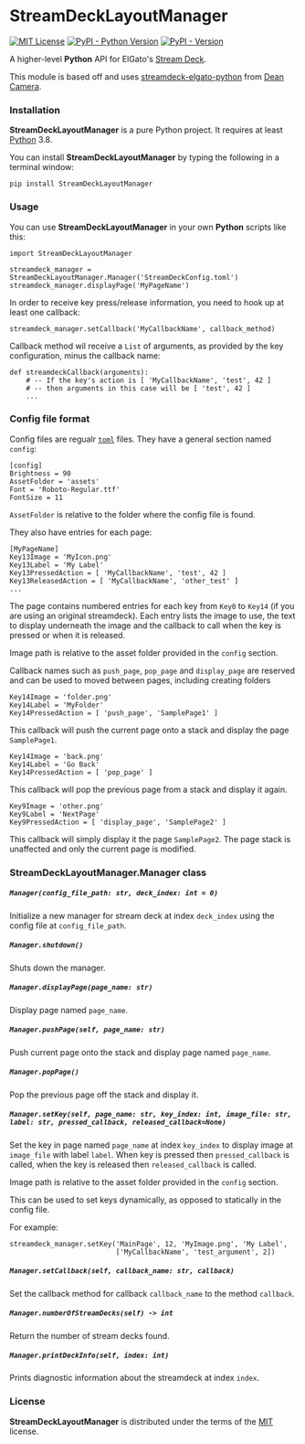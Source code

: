 # StreamDeckLayoutManager

[![MIT License](https://img.shields.io/github/license/DidierMalenfant/StreamDeckLayoutManager)](https://spdx.org/licenses/MIT.html) [![PyPI - Python Version](https://img.shields.io/pypi/pyversions/StreamDeckLayoutManager.svg)](https://python.org) [![PyPI - Version](https://img.shields.io/pypi/v/StreamDeckLayoutManager.svg)](https://pypi.org/project/StreamDeckLayoutManager)

A higher-level **Python** API for ElGato's [Stream Deck](https://www.elgato.com/en/stream-deck-mk2).

This module is based off and uses [streamdeck-elgato-python](https://github.com/abcminiuser/python-elgato-streamdeck) from [Dean Camera](https://github.com/abcminiuser).

### Installation

**StreamDeckLayoutManager** is a pure Python project. It requires at least [Python](https://python.org) 3.8.

You can install **StreamDeckLayoutManager** by typing the following in a terminal window:

```console
pip install StreamDeckLayoutManager
```

### Usage

You can use **StreamDeckLayoutManager** in your own **Python** scripts like this:

```
import StreamDeckLayoutManager

streamdeck_manager = StreamDeckLayoutManager.Manager('StreamDeckConfig.toml')
streamdeck_manager.displayPage('MyPageName')
```

In order to receive key press/release information, you need to hook up at least one callback:

```
streamdeck_manager.setCallback('MyCallbackName', callback_method)
```

Callback method wil receive a `List` of arguments, as provided by the key configuration, minus the callback name:

```
def streamdeckCallback(arguments):
    # -- If the key's action is [ 'MyCallbackName', 'test', 42 ]
    # -- then arguments in this case will be [ 'test', 42 ]
    ...
```

### Config file format

Config files are regualr [`toml`](https://toml.io/en/) files. They have a general section named `config`:

```
[config]
Brightness = 90
AssetFolder = 'assets'
Font = 'Roboto-Regular.ttf'
FontSize = 11
```

`AssetFolder` is relative to the folder where the config file is found.

They also have entries for each page:

```
[MyPageName]
Key13Image = 'MyIcon.png'
Key13Label = 'My Label'
Key13PressedAction = [ 'MyCallbackName', 'test', 42 ]
Key13ReleasedAction = [ 'MyCallbackName', 'other_test' ]
...
```

The page contains numbered entries for each key from `Key0` to `Key14` (if you are using an original streamdeck). Each entry lists the image to use, the text to display underneath the image and the callback to call when the key is pressed or when it is released.

Image path is relative to the asset folder provided in the `config` section.

Callback names such as `push_page`, `pop_page` and `display_page` are reserved and can be used to moved between pages, including creating folders

```
Key14Image = 'folder.png'
Key14Label = 'MyFolder'
Key14PressedAction = [ 'push_page', 'SamplePage1' ]
```

This callback will push the current page onto a stack and display the page `SamplePage1`.

```
Key14Image = 'back.png'
Key14Label = 'Go Back'
Key14PressedAction = [ 'pop_page' ]
```

This callback will pop the previous page from a stack and display it again.

```
Key9Image = 'other.png'
Key9Label = 'NextPage'
Key9PressedAction = [ 'display_page', 'SamplePage2' ]
```

This callback will simply display it the page `SamplePage2`. The page stack is unaffected and only the current page is modified.

### StreamDeckLayoutManager.Manager class

##### `Manager(config_file_path: str, deck_index: int = 0)`

Initialize a new manager for stream deck at index `deck_index` using the config file at `config_file_path`.

##### `Manager.shutdown()`

Shuts down the manager.

##### `Manager.displayPage(page_name: str)`

Display page named `page_name`.

##### `Manager.pushPage(self, page_name: str)`

Push current page onto the stack and display page named `page_name`.

##### `Manager.popPage()`

Pop the previous page off the stack and display it.

##### `Manager.setKey(self, page_name: str, key_index: int, image_file: str, label: str, pressed_callback, released_callback=None)`

Set the key in page named `page_name` at index `key_index` to display image at `image_file` with label `label`. When key is pressed then `pressed_callback` is called, when the key is released then `released_callback` is called.

Image path is relative to the asset folder provided in the `config` section.

This can be used to set keys dynamically, as opposed to statically in the config file.

For example:

```
streamdeck_manager.setKey('MainPage', 12, 'MyImage.png', 'My Label',
                          ['MyCallbackName', 'test_argument', 2])
```

##### `Manager.setCallback(self, callback_name: str, callback)`

Set the callback method for callback `callback_name` to the method `callback`.

##### `Manager.numberOfStreamDecks(self) -> int`

Return the number of stream decks found.

##### `Manager.printDeckInfo(self, index: int)`

Prints diagnostic information about the streamdeck at index `index`.

### License

**StreamDeckLayoutManager** is distributed under the terms of the [MIT](https://spdx.org/licenses/MIT.html) license.
